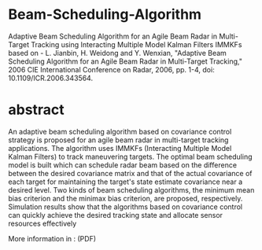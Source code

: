 # Beam-Scheduling-Algorithm
Adaptive Beam Scheduling Algorithm for an Agile Beam Radar in Multi-Target Tracking using Interacting Multiple Model Kalman Filters IMMKFs
based on - L. Jianbin, H. Weidong and Y. Wenxian, "Adaptive Beam Scheduling Algorithm for an Agile Beam Radar in Multi-Target Tracking," 2006 CIE International Conference on Radar, 2006, pp. 1-4, doi: 10.1109/ICR.2006.343564.

# abstract 
An adaptive beam scheduling algorithm based on
covariance control strategy is proposed for an agile beam
radar in multi-target tracking applications. The algorithm
uses IMMKFs (Interacting Multiple Model Kalman Filters) to   track maneuvering targets. The optimal beam scheduling
model is built which can schedule radar beam based on the
difference between the desired covariance matrix and that of
the actual covariance of each target for maintaining the
target's state estimate covariance near a desired level. Two
kinds of beam scheduling algorithms, the minimum mean bias
criterion and the minimax bias criterion, are proposed,
respectively. Simulation results show that the algorithms
based on covariance control can quickly achieve the desired
tracking state and allocate sensor resources effectively

More information in : 
(PDF) 

